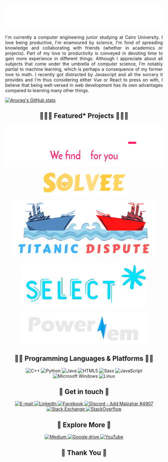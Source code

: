 <div align='center'>
<img src="/Assets/GG.svg" height="80">

  </div>
  <p align='justify'> I'm currently a computer engineering junior studying at Cairo University. I love being productive, I'm enamoured by science, I'm fond of spreading knowledge and collaborating with friends (whether in academics or projects). Part of my love to productivity is conveyed in devoting time to gain more experience in different things. Although I appreciate about all subjects that come under the umbrella of computer science, I'm notably partial to machine learning, which is perhaps a consequence of my former love to math. I recently got distracted by Javascript and all the sorcery it provides and I'm thus considering either Vue or React to press on with, I believe that being well-versed in web development has its own advantages compared to learning many other things. </p>
 
 [![Anurag's GitHub stats](https://github-readme-stats.vercel.app/api?username=EssamWisam)](https://github.com/anuraghazra/github-readme-stats)
 


<div align='center'> 
  <h2> 👨🏻‍🔧 Featured* Projects  👩🏻‍🔬</h2>
    <a href="https://github.com/EssamWisam/Curve-Fitting">
    <img src="Assets/Logo For Dark.png" height="130" title="True developers have their Github on dark mode. It's time for math!">
  </a>
  <br><br>
      <a href="https://github.com/CompetitionPortal-Developers/Solvee">
      <img src="Assets/GG.png" height="70" title="It's time for you to host a competition.">
        </a>
  <br><br>
      <a href="https://github.com/reem-atalah/Titanic-Dispute_Assembly" title="Can't play this on PS5 just yet.">
      <img src="Assets/Logo (2).png" height="180">
         </a>
  <br><br>
     <a href="https://github.com/EssamWisam/Select-Asterisk">
    <img src="Assets/AP.png" height="140" title="Not selling to Google for any less than $10M.">
  </a>
  <br><br>
      <a href="https://github.com/Mostafa-wael/Power-em">
      <img src="Assets/Logo.png" height="100" title="True developers have their Github on dark mode. It's time for circuits!">
         </a>
  <br>

</div>

<div align='center'>
    <h2> 👨‍💻 Programming Languages & Platforms 👩‍💻 </h2>
  <img src="https://edent.github.io/SuperTinyIcons/images/svg/cplusplus.svg" width="50" title="C++"/>
  <img src="https://edent.github.io/SuperTinyIcons/images/svg/python.svg" width="50" title="Python" />
<img src="https://edent.github.io/SuperTinyIcons/images/svg/java.svg" width="50" title="Java" />
<img src="https://edent.github.io/SuperTinyIcons/images/svg/html5.svg" width="50" title="HTML5" />
  <img src="https://edent.github.io/SuperTinyIcons/images/svg/sass.svg" width="50" title="Sass" />
  <img src="https://edent.github.io/SuperTinyIcons/images/svg/javascript.svg" width="50" title="JavaScript" />

<img src="https://edent.github.io/SuperTinyIcons/images/svg/windows.svg" width="50" title="Microsoft Windows" />
<img src="https://edent.github.io/SuperTinyIcons/images/svg/linux.svg" width="50" title="Linux" />
</div>


  <div align='center'>
   <h2> 💬 Get in touch 💬 </h2>
  <a href="mailto: essamwisam@outlook.com"> 
  <img src="https://edent.github.io/SuperTinyIcons/images/svg/email.svg" width="50" title="E-mail" />
  </a>
    <a href="https://www.linkedin.com/in/essamwisam/"> 
  <img src="https://edent.github.io/SuperTinyIcons/images/svg/linkedin.svg" width="50" title="LinkedIn" />
        </a>
    <a href="https://www.facebook.com/EssamWsam/"> 
  <img src="https://edent.github.io/SuperTinyIcons/images/svg/facebook.svg" width="50" title="Facebook" />
        </a>
      <a href=""> 
<img src="https://edent.github.io/SuperTinyIcons/images/svg/discord.svg" width="50" title="Discord - Add Malzahar #4907" />
          </a>
        <a href="https://stackexchange.com/users/11739301/malzahar"> 
<img src="https://edent.github.io/SuperTinyIcons/images/svg/stackexchange.svg" width="50" title="Stack Exchange" />
            </a>
         <a href="https://stackoverflow.com/users/13076747/essam"> 
 <img src="https://edent.github.io/SuperTinyIcons/images/svg/stackoverflow.svg" width="50" title="StackOverflow" />
             </a>
  </div>

<div align='center'>
   <h2> 🌌 Explore More 🌌 </h2>
  
  <a href="https://essamamin99.medium.com/">
   <img src="https://edent.github.io/SuperTinyIcons/images/svg/medium.svg" width="50" title="Medium" />
  </a>
  <a href="https://drive.google.com/drive/folders/1qnVLYeB8J3iT8yGGWpyhPE2nYT3nYQ15?usp=sharing">
<img src="https://edent.github.io/SuperTinyIcons/images/svg/google_drive.svg" width="50" title="Google drive" />
  </a>
  <a href="https://www.youtube.com/channel/UCP9Lx4AHWhjFkewMT3zrRpA">
<img src="https://edent.github.io/SuperTinyIcons/images/svg/youtube.svg" width="50" title="YouTube" />
  </a>


  </div>
  
  <div align='center'>
   <h2> 💖 Thank You 💖 </h2>

  </div>



<!--
**EssamWisam/EssamWisam** is a ✨ _special_ ✨ repository because its `README.md` (this file) appears on your GitHub profile.

Here are some ideas to get you started:

- 🔭 I’m currently working on ...
- 🌱 I’m currently learning ...
- 👯 I’m looking to collaborate on ...
- 🤔 I’m looking for help with ...
- 💬 Ask me about ...
- 📫 How to reach me: ...
- 😄 Pronouns: ...
- ⚡ Fun fact: ...
-->
